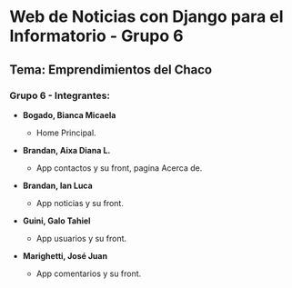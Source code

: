 # Web de Noticias con Django para el Informatorio - Grupo 6

## Tema: Emprendimientos del Chaco

### Grupo 6 - Integrantes:

- **Bogado, Bianca Micaela**
  - Home Principal.

- **Brandan, Aixa Diana L.**
  - App contactos y su front, pagina Acerca de.

- **Brandan, Ian Luca**
  - App noticias y su front.

- **Guini, Galo Tahiel**
  - App usuarios y su front.

- **Marighetti, José Juan**
  - App comentarios y su front.
